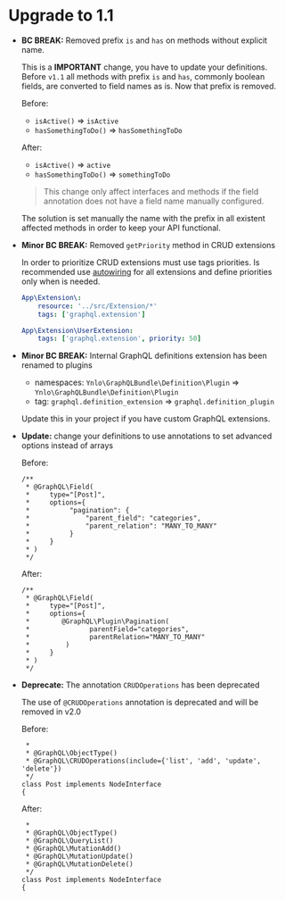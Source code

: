 # Upgrade to 1.1

* **BC BREAK:** Removed prefix `is` and `has` on methods without explicit name.

    This is a **IMPORTANT** change, you have to update your definitions. 
    Before `v1.1` all methods with prefix `is` and `has`, commonly boolean fields, 
    are converted to field names as is. Now that prefix is removed.
    
     Before:
          
    - `isActive()` => `isActive`
    - `hasSomethingToDo()` => `hasSomethingToDo`

    
    After:
    
    - `isActive()` => `active`
    - `hasSomethingToDo()` => `somethingToDo`
    
    > This change only affect interfaces and methods if the field annotation does not have a field
    name manually configured.
    
        
    The solution is set manually the name with the prefix in all existent affected methods in order to 
    keep your API functional.

* **Minor BC BREAK:** Removed `getPriority` method in CRUD extensions

    In order to prioritize CRUD extensions must use tags priorities. 
    Is recommended use [autowiring](http://symfony.com/doc/current/service_container/autowiring.html)
    for all extensions and define priorities only when is needed. 

    ````yml
    App\Extension\:
        resource: '../src/Extension/*'
        tags: ['graphql.extension']

    App\Extension\UserExtension:
        tags: ['graphql.extension', priority: 50]
    ````

* **Minor BC BREAK:** Internal GraphQL definitions extension has been renamed to plugins

    - namespaces: `Ynlo\GraphQLBundle\Definition\Plugin` => `Ynlo\GraphQLBundle\Definition\Plugin`
    - tag: `graphql.definition_extension` => `graphql.definition_plugin`
    
    Update this in your project if you have custom GraphQL extensions.

* **Update:** change your definitions to use annotations to set advanced options instead of arrays

    Before:
    
    ````
    /**
     * @GraphQL\Field(
     *     type="[Post]",
     *     options={
     *          "pagination": {
     *              "parent_field": "categories",
     *              "parent_relation": "MANY_TO_MANY"
     *          }
     *     }
     * )
     */
    ````
    
    After:
    
    ````
    /**
     * @GraphQL\Field(
     *     type="[Post]",
     *     options={
     *        @GraphQL\Plugin\Pagination(
     *               parentField="categories", 
     *               parentRelation="MANY_TO_MANY"
     *         )
     *     }
     * )
     */
    ````

* **Deprecate:** The annotation `CRUDOperations` has been deprecated
    
    The use of `@CRUDOperations` annotation is deprecated and will be removed in v2.0
    
    Before:
    
    ````
     *
     * @GraphQL\ObjectType()
     * @GraphQL\CRUDOperations(include={'list', 'add', 'update', 'delete'})
     */
    class Post implements NodeInterface
    {
    ````
    
    After: 
    
    ````
     *
     * @GraphQL\ObjectType()
     * @GraphQL\QueryList()
     * @GraphQL\MutationAdd()
     * @GraphQL\MutationUpdate()
     * @GraphQL\MutationDelete()
     */
    class Post implements NodeInterface
    {
    ````

